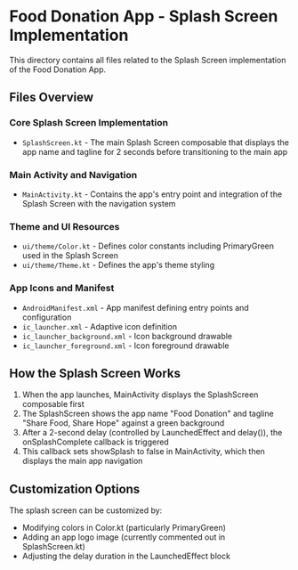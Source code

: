 # Food Donation App - Splash Screen Implementation

This directory contains all files related to the Splash Screen implementation of the Food Donation App.

## Files Overview

### Core Splash Screen Implementation
- `SplashScreen.kt` - The main Splash Screen composable that displays the app name and tagline for 2 seconds before transitioning to the main app

### Main Activity and Navigation
- `MainActivity.kt` - Contains the app's entry point and integration of the Splash Screen with the navigation system

### Theme and UI Resources
- `ui/theme/Color.kt` - Defines color constants including PrimaryGreen used in the Splash Screen
- `ui/theme/Theme.kt` - Defines the app's theme styling

### App Icons and Manifest
- `AndroidManifest.xml` - App manifest defining entry points and configuration
- `ic_launcher.xml` - Adaptive icon definition
- `ic_launcher_background.xml` - Icon background drawable
- `ic_launcher_foreground.xml` - Icon foreground drawable

## How the Splash Screen Works

1. When the app launches, MainActivity displays the SplashScreen composable first
2. The SplashScreen shows the app name "Food Donation" and tagline "Share Food, Share Hope" against a green background
3. After a 2-second delay (controlled by LaunchedEffect and delay()), the onSplashComplete callback is triggered
4. This callback sets showSplash to false in MainActivity, which then displays the main app navigation

## Customization Options

The splash screen can be customized by:
- Modifying colors in Color.kt (particularly PrimaryGreen)
- Adding an app logo image (currently commented out in SplashScreen.kt)
- Adjusting the delay duration in the LaunchedEffect block
